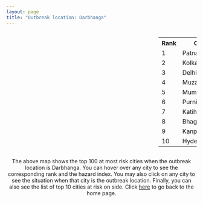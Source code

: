 ```yaml
---
layout: page
title: "Outbreak location: Darbhanga"
---
```

<div style="width: 100%; overflow: auto;">
<div style="width: 75%; float: left;">
<div id="mapid">
<script src="https://buda-magenta.github.io/hazard_map/load_map.js"></script>

<script>
var marker_outbreak = L.marker([26.083143, 86.032571],{"autoPan": true}).addTo(map); marker_outbreak.bindTooltip("Darbhanga").openTooltip();

var circle_1 = L.circle([25.609324, 85.123525], {"pane": "markerPane", "color": "red", "fill": true, "fillOpacity": 0.2, "fillRule": "evenodd", "lineCap": "round", "lineJoin": "round", "opacity": 1.0, "radius": 56940, "stroke": true, "weight": 3}).addTo(map);
circle_1.bindTooltip("Patna<br>rank: 1<br>hazard index: 0.056940")
circle_1.bindPopup('<a href="https://buda-magenta.github.io/hazard_map/Patna">Patna</a>')

var circle_2 = L.circle([22.541418, 88.357691], {"pane": "markerPane", "color": "red", "fill": true, "fillOpacity": 0.2, "fillRule": "evenodd", "lineCap": "round", "lineJoin": "round", "opacity": 1.0, "radius": 53937, "stroke": true, "weight": 3}).addTo(map);
circle_2.bindTooltip("Kolkata<br>rank: 2<br>hazard index: 0.053938")
circle_2.bindPopup('<a href="https://buda-magenta.github.io/hazard_map/Kolkata">Kolkata</a>')

var circle_3 = L.circle([28.651718, 77.221939], {"pane": "markerPane", "color": "red", "fill": true, "fillOpacity": 0.2, "fillRule": "evenodd", "lineCap": "round", "lineJoin": "round", "opacity": 1.0, "radius": 32754, "stroke": true, "weight": 3}).addTo(map);
circle_3.bindTooltip("Delhi<br>rank: 3<br>hazard index: 0.032755")
circle_3.bindPopup('<a href="https://buda-magenta.github.io/hazard_map/Delhi">Delhi</a>')

var circle_4 = L.circle([26.148658, 85.340013], {"pane": "markerPane", "color": "red", "fill": true, "fillOpacity": 0.2, "fillRule": "evenodd", "lineCap": "round", "lineJoin": "round", "opacity": 1.0, "radius": 30949, "stroke": true, "weight": 3}).addTo(map);
circle_4.bindTooltip("Muzaffarpur<br>rank: 4<br>hazard index: 0.030949")
circle_4.bindPopup('<a href="https://buda-magenta.github.io/hazard_map/Muzaffarpur">Muzaffarpur</a>')

var circle_5 = L.circle([19.075990, 72.877393], {"pane": "markerPane", "color": "red", "fill": true, "fillOpacity": 0.2, "fillRule": "evenodd", "lineCap": "round", "lineJoin": "round", "opacity": 1.0, "radius": 20573, "stroke": true, "weight": 3}).addTo(map);
circle_5.bindTooltip("Mumbai<br>rank: 5<br>hazard index: 0.020574")
circle_5.bindPopup('<a href="https://buda-magenta.github.io/hazard_map/Mumbai">Mumbai</a>')

var circle_6 = L.circle([26.000000, 87.500000], {"pane": "markerPane", "color": "red", "fill": true, "fillOpacity": 0.2, "fillRule": "evenodd", "lineCap": "round", "lineJoin": "round", "opacity": 1.0, "radius": 11779, "stroke": true, "weight": 3}).addTo(map);
circle_6.bindTooltip("Purnia<br>rank: 6<br>hazard index: 0.011779")
circle_6.bindPopup('<a href="https://buda-magenta.github.io/hazard_map/Purnia">Purnia</a>')

var circle_7 = L.circle([25.560900, 87.647654], {"pane": "markerPane", "color": "red", "fill": true, "fillOpacity": 0.2, "fillRule": "evenodd", "lineCap": "round", "lineJoin": "round", "opacity": 1.0, "radius": 9973, "stroke": true, "weight": 3}).addTo(map);
circle_7.bindTooltip("Katihar<br>rank: 7<br>hazard index: 0.009973")
circle_7.bindPopup('<a href="https://buda-magenta.github.io/hazard_map/Katihar">Katihar</a>')

var circle_8 = L.circle([25.286698, 87.132254], {"pane": "markerPane", "color": "red", "fill": true, "fillOpacity": 0.2, "fillRule": "evenodd", "lineCap": "round", "lineJoin": "round", "opacity": 1.0, "radius": 7252, "stroke": true, "weight": 3}).addTo(map);
circle_8.bindTooltip("Bhagalpur<br>rank: 8<br>hazard index: 0.007252")
circle_8.bindPopup('<a href="https://buda-magenta.github.io/hazard_map/Bhagalpur">Bhagalpur</a>')

var circle_9 = L.circle([26.460914, 80.321759], {"pane": "markerPane", "color": "red", "fill": true, "fillOpacity": 0.2, "fillRule": "evenodd", "lineCap": "round", "lineJoin": "round", "opacity": 1.0, "radius": 6518, "stroke": true, "weight": 3}).addTo(map);
circle_9.bindTooltip("Kanpur<br>rank: 9<br>hazard index: 0.006519")
circle_9.bindPopup('<a href="https://buda-magenta.github.io/hazard_map/Kanpur">Kanpur</a>')

var circle_10 = L.circle([17.388786, 78.461065], {"pane": "markerPane", "color": "red", "fill": true, "fillOpacity": 0.2, "fillRule": "evenodd", "lineCap": "round", "lineJoin": "round", "opacity": 1.0, "radius": 6411, "stroke": true, "weight": 3}).addTo(map);
circle_10.bindTooltip("Hyderabad<br>rank: 10<br>hazard index: 0.006412")
circle_10.bindPopup('<a href="https://buda-magenta.github.io/hazard_map/Hyderabad">Hyderabad</a>')

var circle_11 = L.circle([23.687130, 86.974659], {"pane": "markerPane", "color": "red", "fill": true, "fillOpacity": 0.2, "fillRule": "evenodd", "lineCap": "round", "lineJoin": "round", "opacity": 1.0, "radius": 5629, "stroke": true, "weight": 3}).addTo(map);
circle_11.bindTooltip("Asansol<br>rank: 11<br>hazard index: 0.005629")
circle_11.bindPopup('<a href="https://buda-magenta.github.io/hazard_map/Asansol">Asansol</a>')

var circle_12 = L.circle([25.832642, 86.614893], {"pane": "markerPane", "color": "red", "fill": true, "fillOpacity": 0.2, "fillRule": "evenodd", "lineCap": "round", "lineJoin": "round", "opacity": 1.0, "radius": 5277, "stroke": true, "weight": 3}).addTo(map);
circle_12.bindTooltip("Saharsa<br>rank: 12<br>hazard index: 0.005278")
circle_12.bindPopup('<a href="https://buda-magenta.github.io/hazard_map/Saharsa">Saharsa</a>')

var circle_13 = L.circle([23.535048, 87.338043], {"pane": "markerPane", "color": "red", "fill": true, "fillOpacity": 0.2, "fillRule": "evenodd", "lineCap": "round", "lineJoin": "round", "opacity": 1.0, "radius": 5174, "stroke": true, "weight": 3}).addTo(map);
circle_13.bindTooltip("Durgapur<br>rank: 13<br>hazard index: 0.005175")
circle_13.bindPopup('<a href="https://buda-magenta.github.io/hazard_map/Durgapur">Durgapur</a>')

var circle_14 = L.circle([25.335649, 83.007629], {"pane": "markerPane", "color": "red", "fill": true, "fillOpacity": 0.2, "fillRule": "evenodd", "lineCap": "round", "lineJoin": "round", "opacity": 1.0, "radius": 5127, "stroke": true, "weight": 3}).addTo(map);
circle_14.bindTooltip("Varanasi<br>rank: 14<br>hazard index: 0.005128")
circle_14.bindPopup('<a href="https://buda-magenta.github.io/hazard_map/Varanasi">Varanasi</a>')

var circle_15 = L.circle([30.909016, 75.851601], {"pane": "markerPane", "color": "red", "fill": true, "fillOpacity": 0.2, "fillRule": "evenodd", "lineCap": "round", "lineJoin": "round", "opacity": 1.0, "radius": 4947, "stroke": true, "weight": 3}).addTo(map);
circle_15.bindTooltip("Ludhiana<br>rank: 15<br>hazard index: 0.004948")
circle_15.bindPopup('<a href="https://buda-magenta.github.io/hazard_map/Ludhiana">Ludhiana</a>')

var circle_16 = L.circle([26.838100, 80.934600], {"pane": "markerPane", "color": "red", "fill": true, "fillOpacity": 0.2, "fillRule": "evenodd", "lineCap": "round", "lineJoin": "round", "opacity": 1.0, "radius": 4723, "stroke": true, "weight": 3}).addTo(map);
circle_16.bindTooltip("Lucknow<br>rank: 16<br>hazard index: 0.004724")
circle_16.bindPopup('<a href="https://buda-magenta.github.io/hazard_map/Lucknow">Lucknow</a>')

var circle_17 = L.circle([23.795281, 86.430964], {"pane": "markerPane", "color": "red", "fill": true, "fillOpacity": 0.2, "fillRule": "evenodd", "lineCap": "round", "lineJoin": "round", "opacity": 1.0, "radius": 4369, "stroke": true, "weight": 3}).addTo(map);
circle_17.bindTooltip("Dhanbad<br>rank: 17<br>hazard index: 0.004370")
circle_17.bindPopup('<a href="https://buda-magenta.github.io/hazard_map/Dhanbad">Dhanbad</a>')

var circle_18 = L.circle([25.438130, 81.833800], {"pane": "markerPane", "color": "red", "fill": true, "fillOpacity": 0.2, "fillRule": "evenodd", "lineCap": "round", "lineJoin": "round", "opacity": 1.0, "radius": 4236, "stroke": true, "weight": 3}).addTo(map);
circle_18.bindTooltip("Allahabad<br>rank: 18<br>hazard index: 0.004237")
circle_18.bindPopup('<a href="https://buda-magenta.github.io/hazard_map/Allahabad">Allahabad</a>')

var circle_19 = L.circle([23.370035, 85.325013], {"pane": "markerPane", "color": "red", "fill": true, "fillOpacity": 0.2, "fillRule": "evenodd", "lineCap": "round", "lineJoin": "round", "opacity": 1.0, "radius": 4038, "stroke": true, "weight": 3}).addTo(map);
circle_19.bindTooltip("Ranchi<br>rank: 19<br>hazard index: 0.004038")
circle_19.bindPopup('<a href="https://buda-magenta.github.io/hazard_map/Ranchi">Ranchi</a>')

var circle_20 = L.circle([23.250000, 87.750000], {"pane": "markerPane", "color": "red", "fill": true, "fillOpacity": 0.2, "fillRule": "evenodd", "lineCap": "round", "lineJoin": "round", "opacity": 1.0, "radius": 3782, "stroke": true, "weight": 3}).addTo(map);
circle_20.bindTooltip("Barddhaman<br>rank: 20<br>hazard index: 0.003783")
circle_20.bindPopup('<a href="https://buda-magenta.github.io/hazard_map/Barddhaman">Barddhaman</a>')

var circle_21 = L.circle([24.796436, 85.007956], {"pane": "markerPane", "color": "red", "fill": true, "fillOpacity": 0.2, "fillRule": "evenodd", "lineCap": "round", "lineJoin": "round", "opacity": 1.0, "radius": 3753, "stroke": true, "weight": 3}).addTo(map);
circle_21.bindTooltip("Gaya<br>rank: 21<br>hazard index: 0.003754")
circle_21.bindPopup('<a href="https://buda-magenta.github.io/hazard_map/Gaya">Gaya</a>')

var circle_22 = L.circle([25.720581, 85.255560], {"pane": "markerPane", "color": "red", "fill": true, "fillOpacity": 0.2, "fillRule": "evenodd", "lineCap": "round", "lineJoin": "round", "opacity": 1.0, "radius": 3238, "stroke": true, "weight": 3}).addTo(map);
circle_22.bindTooltip("Hajipur<br>rank: 22<br>hazard index: 0.003238")
circle_22.bindPopup('<a href="https://buda-magenta.github.io/hazard_map/Hajipur">Hajipur</a>')

var circle_23 = L.circle([31.634308, 74.873679], {"pane": "markerPane", "color": "red", "fill": true, "fillOpacity": 0.2, "fillRule": "evenodd", "lineCap": "round", "lineJoin": "round", "opacity": 1.0, "radius": 3144, "stroke": true, "weight": 3}).addTo(map);
circle_23.bindTooltip("Amritsar<br>rank: 23<br>hazard index: 0.003145")
circle_23.bindPopup('<a href="https://buda-magenta.github.io/hazard_map/Amritsar">Amritsar</a>')

var circle_24 = L.circle([19.194329, 72.970178], {"pane": "markerPane", "color": "red", "fill": true, "fillOpacity": 0.2, "fillRule": "evenodd", "lineCap": "round", "lineJoin": "round", "opacity": 1.0, "radius": 2998, "stroke": true, "weight": 3}).addTo(map);
circle_24.bindTooltip("Thane<br>rank: 24<br>hazard index: 0.002999")
circle_24.bindPopup('<a href="https://buda-magenta.github.io/hazard_map/Thane">Thane</a>')

var circle_25 = L.circle([23.021624, 72.579707], {"pane": "markerPane", "color": "red", "fill": true, "fillOpacity": 0.2, "fillRule": "evenodd", "lineCap": "round", "lineJoin": "round", "opacity": 1.0, "radius": 2809, "stroke": true, "weight": 3}).addTo(map);
circle_25.bindTooltip("Ahmedabad<br>rank: 25<br>hazard index: 0.002810")
circle_25.bindPopup('<a href="https://buda-magenta.github.io/hazard_map/Ahmedabad">Ahmedabad</a>')

var circle_26 = L.circle([28.457876, 79.405571], {"pane": "markerPane", "color": "red", "fill": true, "fillOpacity": 0.2, "fillRule": "evenodd", "lineCap": "round", "lineJoin": "round", "opacity": 1.0, "radius": 2753, "stroke": true, "weight": 3}).addTo(map);
circle_26.bindTooltip("Bareilly<br>rank: 26<br>hazard index: 0.002754")
circle_26.bindPopup('<a href="https://buda-magenta.github.io/hazard_map/Bareilly">Bareilly</a>')

var circle_27 = L.circle([28.863842, 78.805778], {"pane": "markerPane", "color": "red", "fill": true, "fillOpacity": 0.2, "fillRule": "evenodd", "lineCap": "round", "lineJoin": "round", "opacity": 1.0, "radius": 2727, "stroke": true, "weight": 3}).addTo(map);
circle_27.bindTooltip("Moradabad<br>rank: 27<br>hazard index: 0.002728")
circle_27.bindPopup('<a href="https://buda-magenta.github.io/hazard_map/Moradabad">Moradabad</a>')

var circle_28 = L.circle([31.292011, 75.568058], {"pane": "markerPane", "color": "red", "fill": true, "fillOpacity": 0.2, "fillRule": "evenodd", "lineCap": "round", "lineJoin": "round", "opacity": 1.0, "radius": 2643, "stroke": true, "weight": 3}).addTo(map);
circle_28.bindTooltip("Jalandhar<br>rank: 28<br>hazard index: 0.002643")
circle_28.bindPopup('<a href="https://buda-magenta.github.io/hazard_map/Jalandhar">Jalandhar</a>')

var circle_29 = L.circle([23.160894, 79.949770], {"pane": "markerPane", "color": "red", "fill": true, "fillOpacity": 0.2, "fillRule": "evenodd", "lineCap": "round", "lineJoin": "round", "opacity": 1.0, "radius": 2529, "stroke": true, "weight": 3}).addTo(map);
circle_29.bindTooltip("Jabalpur<br>rank: 29<br>hazard index: 0.002530")
circle_29.bindPopup('<a href="https://buda-magenta.github.io/hazard_map/Jabalpur">Jabalpur</a>')

var circle_30 = L.circle([25.512719, 86.090571], {"pane": "markerPane", "color": "red", "fill": true, "fillOpacity": 0.2, "fillRule": "evenodd", "lineCap": "round", "lineJoin": "round", "opacity": 1.0, "radius": 2428, "stroke": true, "weight": 3}).addTo(map);
circle_30.bindTooltip("Begusarai<br>rank: 30<br>hazard index: 0.002429")
circle_30.bindPopup('<a href="https://buda-magenta.github.io/hazard_map/Begusarai">Begusarai</a>')

var circle_31 = L.circle([25.205305, 85.514612], {"pane": "markerPane", "color": "red", "fill": true, "fillOpacity": 0.2, "fillRule": "evenodd", "lineCap": "round", "lineJoin": "round", "opacity": 1.0, "radius": 2404, "stroke": true, "weight": 3}).addTo(map);
circle_31.bindTooltip("Biharsharif<br>rank: 31<br>hazard index: 0.002405")
circle_31.bindPopup('<a href="https://buda-magenta.github.io/hazard_map/Biharsharif">Biharsharif</a>')

var circle_32 = L.circle([26.671329, 83.364583], {"pane": "markerPane", "color": "red", "fill": true, "fillOpacity": 0.2, "fillRule": "evenodd", "lineCap": "round", "lineJoin": "round", "opacity": 1.0, "radius": 2253, "stroke": true, "weight": 3}).addTo(map);
circle_32.bindTooltip("Gorakhpur<br>rank: 32<br>hazard index: 0.002254")
circle_32.bindPopup('<a href="https://buda-magenta.github.io/hazard_map/Gorakhpur">Gorakhpur</a>')

var circle_33 = L.circle([25.773344, 84.784977], {"pane": "markerPane", "color": "red", "fill": true, "fillOpacity": 0.2, "fillRule": "evenodd", "lineCap": "round", "lineJoin": "round", "opacity": 1.0, "radius": 2240, "stroke": true, "weight": 3}).addTo(map);
circle_33.bindTooltip("Chapra<br>rank: 33<br>hazard index: 0.002241")
circle_33.bindPopup('<a href="https://buda-magenta.github.io/hazard_map/Chapra">Chapra</a>')

var circle_34 = L.circle([25.531031, 78.652689], {"pane": "markerPane", "color": "red", "fill": true, "fillOpacity": 0.2, "fillRule": "evenodd", "lineCap": "round", "lineJoin": "round", "opacity": 1.0, "radius": 2151, "stroke": true, "weight": 3}).addTo(map);
circle_34.bindTooltip("Jhansi<br>rank: 34<br>hazard index: 0.002152")
circle_34.bindPopup('<a href="https://buda-magenta.github.io/hazard_map/Jhansi">Jhansi</a>')

var circle_35 = L.circle([20.011247, 73.790236], {"pane": "markerPane", "color": "red", "fill": true, "fillOpacity": 0.2, "fillRule": "evenodd", "lineCap": "round", "lineJoin": "round", "opacity": 1.0, "radius": 2127, "stroke": true, "weight": 3}).addTo(map);
circle_35.bindTooltip("Nashik<br>rank: 35<br>hazard index: 0.002128")
circle_35.bindPopup('<a href="https://buda-magenta.github.io/hazard_map/Nashik">Nashik</a>')

var circle_36 = L.circle([25.623400, 85.041700], {"pane": "markerPane", "color": "red", "fill": true, "fillOpacity": 0.2, "fillRule": "evenodd", "lineCap": "round", "lineJoin": "round", "opacity": 1.0, "radius": 2063, "stroke": true, "weight": 3}).addTo(map);
circle_36.bindTooltip("Dinapur Nizamat<br>rank: 36<br>hazard index: 0.002064")
circle_36.bindPopup('<a href="https://buda-magenta.github.io/hazard_map/Dinapur_Nizamat">Dinapur Nizamat</a>')

var circle_37 = L.circle([26.298638, 87.953148], {"pane": "markerPane", "color": "red", "fill": true, "fillOpacity": 0.2, "fillRule": "evenodd", "lineCap": "round", "lineJoin": "round", "opacity": 1.0, "radius": 1865, "stroke": true, "weight": 3}).addTo(map);
circle_37.bindTooltip("Kishanganj<br>rank: 37<br>hazard index: 0.001866")
circle_37.bindPopup('<a href="https://buda-magenta.github.io/hazard_map/Kishanganj">Kishanganj</a>')

var circle_38 = L.circle([21.170200, 72.831100], {"pane": "markerPane", "color": "red", "fill": true, "fillOpacity": 0.2, "fillRule": "evenodd", "lineCap": "round", "lineJoin": "round", "opacity": 1.0, "radius": 1723, "stroke": true, "weight": 3}).addTo(map);
circle_38.bindTooltip("Surat<br>rank: 38<br>hazard index: 0.001723")
circle_38.bindPopup('<a href="https://buda-magenta.github.io/hazard_map/Surat">Surat</a>')

var circle_39 = L.circle([29.988077, 77.508130], {"pane": "markerPane", "color": "red", "fill": true, "fillOpacity": 0.2, "fillRule": "evenodd", "lineCap": "round", "lineJoin": "round", "opacity": 1.0, "radius": 1653, "stroke": true, "weight": 3}).addTo(map);
circle_39.bindTooltip("Saharanpur<br>rank: 39<br>hazard index: 0.001653")
circle_39.bindPopup('<a href="https://buda-magenta.github.io/hazard_map/Saharanpur">Saharanpur</a>')

var circle_40 = L.circle([22.591260, 88.390964], {"pane": "markerPane", "color": "red", "fill": true, "fillOpacity": 0.2, "fillRule": "evenodd", "lineCap": "round", "lineJoin": "round", "opacity": 1.0, "radius": 1579, "stroke": true, "weight": 3}).addTo(map);
circle_40.bindTooltip("Bidhan Nagar<br>rank: 40<br>hazard index: 0.001579")
circle_40.bindPopup('<a href="https://buda-magenta.github.io/hazard_map/Bidhan_Nagar">Bidhan Nagar</a>')

var circle_41 = L.circle([25.623457, 84.596839], {"pane": "markerPane", "color": "red", "fill": true, "fillOpacity": 0.2, "fillRule": "evenodd", "lineCap": "round", "lineJoin": "round", "opacity": 1.0, "radius": 1573, "stroke": true, "weight": 3}).addTo(map);
circle_41.bindTooltip("Arrah<br>rank: 41<br>hazard index: 0.001574")
circle_41.bindPopup('<a href="https://buda-magenta.github.io/hazard_map/Arrah">Arrah</a>')

var circle_42 = L.circle([23.699128, 85.991069], {"pane": "markerPane", "color": "red", "fill": true, "fillOpacity": 0.2, "fillRule": "evenodd", "lineCap": "round", "lineJoin": "round", "opacity": 1.0, "radius": 1557, "stroke": true, "weight": 3}).addTo(map);
circle_42.bindTooltip("Bokaro<br>rank: 42<br>hazard index: 0.001557")
circle_42.bindPopup('<a href="https://buda-magenta.github.io/hazard_map/Bokaro">Bokaro</a>')

var circle_43 = L.circle([22.890183, 88.426939], {"pane": "markerPane", "color": "red", "fill": true, "fillOpacity": 0.2, "fillRule": "evenodd", "lineCap": "round", "lineJoin": "round", "opacity": 1.0, "radius": 1465, "stroke": true, "weight": 3}).addTo(map);
circle_43.bindTooltip("Naihati<br>rank: 43<br>hazard index: 0.001466")
circle_43.bindPopup('<a href="https://buda-magenta.github.io/hazard_map/Naihati">Naihati</a>')

var circle_44 = L.circle([26.791073, 84.560107], {"pane": "markerPane", "color": "red", "fill": true, "fillOpacity": 0.2, "fillRule": "evenodd", "lineCap": "round", "lineJoin": "round", "opacity": 1.0, "radius": 1447, "stroke": true, "weight": 3}).addTo(map);
circle_44.bindTooltip("Bettiah<br>rank: 44<br>hazard index: 0.001448")
circle_44.bindPopup('<a href="https://buda-magenta.github.io/hazard_map/Bettiah">Bettiah</a>')

var circle_45 = L.circle([26.716413, 88.430992], {"pane": "markerPane", "color": "red", "fill": true, "fillOpacity": 0.2, "fillRule": "evenodd", "lineCap": "round", "lineJoin": "round", "opacity": 1.0, "radius": 1406, "stroke": true, "weight": 3}).addTo(map);
circle_45.bindTooltip("Siliguri<br>rank: 45<br>hazard index: 0.001406")
circle_45.bindPopup('<a href="https://buda-magenta.github.io/hazard_map/Siliguri">Siliguri</a>')

var circle_46 = L.circle([26.669512, 84.957411], {"pane": "markerPane", "color": "red", "fill": true, "fillOpacity": 0.2, "fillRule": "evenodd", "lineCap": "round", "lineJoin": "round", "opacity": 1.0, "radius": 1376, "stroke": true, "weight": 3}).addTo(map);
circle_46.bindTooltip("Motihari<br>rank: 46<br>hazard index: 0.001376")
circle_46.bindPopup('<a href="https://buda-magenta.github.io/hazard_map/Motihari">Motihari</a>')

var circle_47 = L.circle([25.133173, 86.525040], {"pane": "markerPane", "color": "red", "fill": true, "fillOpacity": 0.2, "fillRule": "evenodd", "lineCap": "round", "lineJoin": "round", "opacity": 1.0, "radius": 1227, "stroke": true, "weight": 3}).addTo(map);
circle_47.bindTooltip("Kharagpur<br>rank: 47<br>hazard index: 0.001228")
circle_47.bindPopup('<a href="https://buda-magenta.github.io/hazard_map/Kharagpur">Kharagpur</a>')

var circle_48 = L.circle([27.876990, 78.137290], {"pane": "markerPane", "color": "red", "fill": true, "fillOpacity": 0.2, "fillRule": "evenodd", "lineCap": "round", "lineJoin": "round", "opacity": 1.0, "radius": 1215, "stroke": true, "weight": 3}).addTo(map);
circle_48.bindTooltip("Aligarh<br>rank: 48<br>hazard index: 0.001216")
circle_48.bindPopup('<a href="https://buda-magenta.github.io/hazard_map/Aligarh">Aligarh</a>')

var circle_49 = L.circle([25.220812, 86.517204], {"pane": "markerPane", "color": "red", "fill": true, "fillOpacity": 0.2, "fillRule": "evenodd", "lineCap": "round", "lineJoin": "round", "opacity": 1.0, "radius": 1131, "stroke": true, "weight": 3}).addTo(map);
circle_49.bindTooltip("Munger<br>rank: 49<br>hazard index: 0.001132")
circle_49.bindPopup('<a href="https://buda-magenta.github.io/hazard_map/Munger">Munger</a>')

var circle_50 = L.circle([25.877933, 84.119959], {"pane": "markerPane", "color": "red", "fill": true, "fillOpacity": 0.2, "fillRule": "evenodd", "lineCap": "round", "lineJoin": "round", "opacity": 1.0, "radius": 1104, "stroke": true, "weight": 3}).addTo(map);
circle_50.bindTooltip("Ballia<br>rank: 50<br>hazard index: 0.001105")
circle_50.bindPopup('<a href="https://buda-magenta.github.io/hazard_map/Ballia">Ballia</a>')

var circle_51 = L.circle([24.476642, 86.606732], {"pane": "markerPane", "color": "red", "fill": true, "fillOpacity": 0.2, "fillRule": "evenodd", "lineCap": "round", "lineJoin": "round", "opacity": 1.0, "radius": 954, "stroke": true, "weight": 3}).addTo(map);
circle_51.bindTooltip("Deoghar<br>rank: 51<br>hazard index: 0.000955")
circle_51.bindPopup('<a href="https://buda-magenta.github.io/hazard_map/Deoghar">Deoghar</a>')

var circle_52 = L.circle([21.237947, 81.633683], {"pane": "markerPane", "color": "red", "fill": true, "fillOpacity": 0.2, "fillRule": "evenodd", "lineCap": "round", "lineJoin": "round", "opacity": 1.0, "radius": 950, "stroke": true, "weight": 3}).addTo(map);
circle_52.bindTooltip("Raipur<br>rank: 52<br>hazard index: 0.000951")
circle_52.bindPopup('<a href="https://buda-magenta.github.io/hazard_map/Raipur">Raipur</a>')

var circle_53 = L.circle([18.521428, 73.854454], {"pane": "markerPane", "color": "red", "fill": true, "fillOpacity": 0.2, "fillRule": "evenodd", "lineCap": "round", "lineJoin": "round", "opacity": 1.0, "radius": 921, "stroke": true, "weight": 3}).addTo(map);
circle_53.bindTooltip("Pune<br>rank: 53<br>hazard index: 0.000921")
circle_53.bindPopup('<a href="https://buda-magenta.github.io/hazard_map/Pune">Pune</a>')

var circle_54 = L.circle([27.912633, 79.746563], {"pane": "markerPane", "color": "red", "fill": true, "fillOpacity": 0.2, "fillRule": "evenodd", "lineCap": "round", "lineJoin": "round", "opacity": 1.0, "radius": 910, "stroke": true, "weight": 3}).addTo(map);
circle_54.bindTooltip("Shahjahanpur<br>rank: 54<br>hazard index: 0.000911")
circle_54.bindPopup('<a href="https://buda-magenta.github.io/hazard_map/Shahjahanpur">Shahjahanpur</a>')

var circle_55 = L.circle([25.329791, 86.456777], {"pane": "markerPane", "color": "red", "fill": true, "fillOpacity": 0.2, "fillRule": "evenodd", "lineCap": "round", "lineJoin": "round", "opacity": 1.0, "radius": 900, "stroke": true, "weight": 3}).addTo(map);
circle_55.bindTooltip("Jamalpur<br>rank: 55<br>hazard index: 0.000901")
circle_55.bindPopup('<a href="https://buda-magenta.github.io/hazard_map/Jamalpur">Jamalpur</a>')

var circle_56 = L.circle([26.131004, 84.391257], {"pane": "markerPane", "color": "red", "fill": true, "fillOpacity": 0.2, "fillRule": "evenodd", "lineCap": "round", "lineJoin": "round", "opacity": 1.0, "radius": 881, "stroke": true, "weight": 3}).addTo(map);
circle_56.bindTooltip("Siwan<br>rank: 56<br>hazard index: 0.000882")
circle_56.bindPopup('<a href="https://buda-magenta.github.io/hazard_map/Siwan">Siwan</a>')

var circle_57 = L.circle([22.472223, 88.093845], {"pane": "markerPane", "color": "red", "fill": true, "fillOpacity": 0.2, "fillRule": "evenodd", "lineCap": "round", "lineJoin": "round", "opacity": 1.0, "radius": 789, "stroke": true, "weight": 3}).addTo(map);
circle_57.bindTooltip("Uluberia<br>rank: 57<br>hazard index: 0.000790")
circle_57.bindPopup('<a href="https://buda-magenta.github.io/hazard_map/Uluberia">Uluberia</a>')

var circle_58 = L.circle([20.843512, 75.525927], {"pane": "markerPane", "color": "red", "fill": true, "fillOpacity": 0.2, "fillRule": "evenodd", "lineCap": "round", "lineJoin": "round", "opacity": 1.0, "radius": 770, "stroke": true, "weight": 3}).addTo(map);
circle_58.bindTooltip("Jalgaon<br>rank: 58<br>hazard index: 0.000771")
circle_58.bindPopup('<a href="https://buda-magenta.github.io/hazard_map/Jalgaon">Jalgaon</a>')

var circle_59 = L.circle([25.152471, 85.006878], {"pane": "markerPane", "color": "red", "fill": true, "fillOpacity": 0.2, "fillRule": "evenodd", "lineCap": "round", "lineJoin": "round", "opacity": 1.0, "radius": 738, "stroke": true, "weight": 3}).addTo(map);
circle_59.bindTooltip("Jehanabad<br>rank: 59<br>hazard index: 0.000738")
circle_59.bindPopup('<a href="https://buda-magenta.github.io/hazard_map/Jehanabad">Jehanabad</a>')

var circle_60 = L.circle([20.266777, 85.843559], {"pane": "markerPane", "color": "red", "fill": true, "fillOpacity": 0.2, "fillRule": "evenodd", "lineCap": "round", "lineJoin": "round", "opacity": 1.0, "radius": 707, "stroke": true, "weight": 3}).addTo(map);
circle_60.bindTooltip("Bhubaneswar<br>rank: 60<br>hazard index: 0.000708")
circle_60.bindPopup('<a href="https://buda-magenta.github.io/hazard_map/Bhubaneswar">Bhubaneswar</a>')

var circle_61 = L.circle([25.680654, 88.124646], {"pane": "markerPane", "color": "red", "fill": true, "fillOpacity": 0.2, "fillRule": "evenodd", "lineCap": "round", "lineJoin": "round", "opacity": 1.0, "radius": 679, "stroke": true, "weight": 3}).addTo(map);
circle_61.bindTooltip("Raiganj<br>rank: 61<br>hazard index: 0.000679")
circle_61.bindPopup('<a href="https://buda-magenta.github.io/hazard_map/Raiganj">Raiganj</a>')

var circle_62 = L.circle([24.500000, 81.000000], {"pane": "markerPane", "color": "red", "fill": true, "fillOpacity": 0.2, "fillRule": "evenodd", "lineCap": "round", "lineJoin": "round", "opacity": 1.0, "radius": 672, "stroke": true, "weight": 3}).addTo(map);
circle_62.bindTooltip("Satna<br>rank: 62<br>hazard index: 0.000672")
circle_62.bindPopup('<a href="https://buda-magenta.github.io/hazard_map/Satna">Satna</a>')

var circle_63 = L.circle([21.149813, 79.082056], {"pane": "markerPane", "color": "red", "fill": true, "fillOpacity": 0.2, "fillRule": "evenodd", "lineCap": "round", "lineJoin": "round", "opacity": 1.0, "radius": 587, "stroke": true, "weight": 3}).addTo(map);
circle_63.bindTooltip("Nagpur<br>rank: 63<br>hazard index: 0.000588")
circle_63.bindPopup('<a href="https://buda-magenta.github.io/hazard_map/Nagpur">Nagpur</a>')

var circle_64 = L.circle([12.979120, 77.591300], {"pane": "markerPane", "color": "red", "fill": true, "fillOpacity": 0.2, "fillRule": "evenodd", "lineCap": "round", "lineJoin": "round", "opacity": 1.0, "radius": 580, "stroke": true, "weight": 3}).addTo(map);
circle_64.bindTooltip("Bangalore<br>rank: 64<br>hazard index: 0.000581")
circle_64.bindPopup('<a href="https://buda-magenta.github.io/hazard_map/Bangalore">Bangalore</a>')

var circle_65 = L.circle([22.754995, 88.341667], {"pane": "markerPane", "color": "red", "fill": true, "fillOpacity": 0.2, "fillRule": "evenodd", "lineCap": "round", "lineJoin": "round", "opacity": 1.0, "radius": 530, "stroke": true, "weight": 3}).addTo(map);
circle_65.bindTooltip("Serampore<br>rank: 65<br>hazard index: 0.000531")
circle_65.bindPopup('<a href="https://buda-magenta.github.io/hazard_map/Serampore">Serampore</a>')

var circle_66 = L.circle([20.468600, 85.879200], {"pane": "markerPane", "color": "red", "fill": true, "fillOpacity": 0.2, "fillRule": "evenodd", "lineCap": "round", "lineJoin": "round", "opacity": 1.0, "radius": 511, "stroke": true, "weight": 3}).addTo(map);
circle_66.bindTooltip("Cuttack<br>rank: 66<br>hazard index: 0.000512")
circle_66.bindPopup('<a href="https://buda-magenta.github.io/hazard_map/Cuttack">Cuttack</a>')

var circle_67 = L.circle([26.505476, 93.977739], {"pane": "markerPane", "color": "red", "fill": true, "fillOpacity": 0.2, "fillRule": "evenodd", "lineCap": "round", "lineJoin": "round", "opacity": 1.0, "radius": 483, "stroke": true, "weight": 3}).addTo(map);
circle_67.bindTooltip("Chandan Nagar<br>rank: 67<br>hazard index: 0.000483")
circle_67.bindPopup('<a href="https://buda-magenta.github.io/hazard_map/Chandan_Nagar">Chandan Nagar</a>')

var circle_68 = L.circle([22.695034, 88.377060], {"pane": "markerPane", "color": "red", "fill": true, "fillOpacity": 0.2, "fillRule": "evenodd", "lineCap": "round", "lineJoin": "round", "opacity": 1.0, "radius": 472, "stroke": true, "weight": 3}).addTo(map);
circle_68.bindTooltip("Panihati<br>rank: 68<br>hazard index: 0.000472")
circle_68.bindPopup('<a href="https://buda-magenta.github.io/hazard_map/Panihati">Panihati</a>')

var circle_69 = L.circle([25.603508, 83.507454], {"pane": "markerPane", "color": "red", "fill": true, "fillOpacity": 0.2, "fillRule": "evenodd", "lineCap": "round", "lineJoin": "round", "opacity": 1.0, "radius": 472, "stroke": true, "weight": 3}).addTo(map);
circle_69.bindTooltip("Ghazipur<br>rank: 69<br>hazard index: 0.000472")
circle_69.bindPopup('<a href="https://buda-magenta.github.io/hazard_map/Ghazipur">Ghazipur</a>')

var circle_70 = L.circle([21.977864, 76.568828], {"pane": "markerPane", "color": "red", "fill": true, "fillOpacity": 0.2, "fillRule": "evenodd", "lineCap": "round", "lineJoin": "round", "opacity": 1.0, "radius": 467, "stroke": true, "weight": 3}).addTo(map);
circle_70.bindTooltip("Khandwa<br>rank: 70<br>hazard index: 0.000468")
circle_70.bindPopup('<a href="https://buda-magenta.github.io/hazard_map/Khandwa">Khandwa</a>')

var circle_71 = L.circle([28.428262, 77.002700], {"pane": "markerPane", "color": "red", "fill": true, "fillOpacity": 0.2, "fillRule": "evenodd", "lineCap": "round", "lineJoin": "round", "opacity": 1.0, "radius": 463, "stroke": true, "weight": 3}).addTo(map);
circle_71.bindTooltip("Gurgaon<br>rank: 71<br>hazard index: 0.000463")
circle_71.bindPopup('<a href="https://buda-magenta.github.io/hazard_map/Gurgaon">Gurgaon</a>')

var circle_72 = L.circle([20.993276, 75.839983], {"pane": "markerPane", "color": "red", "fill": true, "fillOpacity": 0.2, "fillRule": "evenodd", "lineCap": "round", "lineJoin": "round", "opacity": 1.0, "radius": 437, "stroke": true, "weight": 3}).addTo(map);
circle_72.bindTooltip("Bhusawal<br>rank: 72<br>hazard index: 0.000438")
circle_72.bindPopup('<a href="https://buda-magenta.github.io/hazard_map/Bhusawal">Bhusawal</a>')

var circle_73 = L.circle([28.402979, 77.310384], {"pane": "markerPane", "color": "red", "fill": true, "fillOpacity": 0.2, "fillRule": "evenodd", "lineCap": "round", "lineJoin": "round", "opacity": 1.0, "radius": 425, "stroke": true, "weight": 3}).addTo(map);
circle_73.bindTooltip("Faridabad<br>rank: 73<br>hazard index: 0.000425")
circle_73.bindPopup('<a href="https://buda-magenta.github.io/hazard_map/Faridabad">Faridabad</a>')

var circle_74 = L.circle([27.504639, 80.829466], {"pane": "markerPane", "color": "red", "fill": true, "fillOpacity": 0.2, "fillRule": "evenodd", "lineCap": "round", "lineJoin": "round", "opacity": 1.0, "radius": 416, "stroke": true, "weight": 3}).addTo(map);
circle_74.bindTooltip("Sitapur<br>rank: 74<br>hazard index: 0.000417")
circle_74.bindPopup('<a href="https://buda-magenta.github.io/hazard_map/Sitapur">Sitapur</a>')

var circle_75 = L.circle([24.965712, 88.127778], {"pane": "markerPane", "color": "red", "fill": true, "fillOpacity": 0.2, "fillRule": "evenodd", "lineCap": "round", "lineJoin": "round", "opacity": 1.0, "radius": 386, "stroke": true, "weight": 3}).addTo(map);
circle_75.bindTooltip("English Bazar<br>rank: 75<br>hazard index: 0.000386")
circle_75.bindPopup('<a href="https://buda-magenta.github.io/hazard_map/English_Bazar">English Bazar</a>')

var circle_76 = L.circle([22.670728, 88.376342], {"pane": "markerPane", "color": "red", "fill": true, "fillOpacity": 0.2, "fillRule": "evenodd", "lineCap": "round", "lineJoin": "round", "opacity": 1.0, "radius": 384, "stroke": true, "weight": 3}).addTo(map);
circle_76.bindTooltip("Kamarhati<br>rank: 76<br>hazard index: 0.000384")
circle_76.bindPopup('<a href="https://buda-magenta.github.io/hazard_map/Kamarhati">Kamarhati</a>')

var circle_77 = L.circle([26.180598, 91.753943], {"pane": "markerPane", "color": "red", "fill": true, "fillOpacity": 0.2, "fillRule": "evenodd", "lineCap": "round", "lineJoin": "round", "opacity": 1.0, "radius": 378, "stroke": true, "weight": 3}).addTo(map);
circle_77.bindTooltip("Guwahati<br>rank: 77<br>hazard index: 0.000379")
circle_77.bindPopup('<a href="https://buda-magenta.github.io/hazard_map/Guwahati">Guwahati</a>')

var circle_78 = L.circle([22.646958, 88.343612], {"pane": "markerPane", "color": "red", "fill": true, "fillOpacity": 0.2, "fillRule": "evenodd", "lineCap": "round", "lineJoin": "round", "opacity": 1.0, "radius": 351, "stroke": true, "weight": 3}).addTo(map);
circle_78.bindTooltip("Bally<br>rank: 78<br>hazard index: 0.000352")
circle_78.bindPopup('<a href="https://buda-magenta.github.io/hazard_map/Bally">Bally</a>')

var circle_79 = L.circle([22.794910, 88.331772], {"pane": "markerPane", "color": "red", "fill": true, "fillOpacity": 0.2, "fillRule": "evenodd", "lineCap": "round", "lineJoin": "round", "opacity": 1.0, "radius": 350, "stroke": true, "weight": 3}).addTo(map);
circle_79.bindTooltip("Baidyabati<br>rank: 79<br>hazard index: 0.000350")
circle_79.bindPopup('<a href="https://buda-magenta.github.io/hazard_map/Baidyabati">Baidyabati</a>')

var circle_80 = L.circle([19.261944, 73.194760], {"pane": "markerPane", "color": "red", "fill": true, "fillOpacity": 0.2, "fillRule": "evenodd", "lineCap": "round", "lineJoin": "round", "opacity": 1.0, "radius": 338, "stroke": true, "weight": 3}).addTo(map);
circle_80.bindTooltip("Ulhas Nagar<br>rank: 80<br>hazard index: 0.000339")
circle_80.bindPopup('<a href="https://buda-magenta.github.io/hazard_map/Ulhas_Nagar">Ulhas Nagar</a>')

var circle_81 = L.circle([28.901090, 76.580194], {"pane": "markerPane", "color": "red", "fill": true, "fillOpacity": 0.2, "fillRule": "evenodd", "lineCap": "round", "lineJoin": "round", "opacity": 1.0, "radius": 337, "stroke": true, "weight": 3}).addTo(map);
circle_81.bindTooltip("Rohtak<br>rank: 81<br>hazard index: 0.000337")
circle_81.bindPopup('<a href="https://buda-magenta.github.io/hazard_map/Rohtak">Rohtak</a>')

var circle_82 = L.circle([26.269722, 82.994425], {"pane": "markerPane", "color": "red", "fill": true, "fillOpacity": 0.2, "fillRule": "evenodd", "lineCap": "round", "lineJoin": "round", "opacity": 1.0, "radius": 332, "stroke": true, "weight": 3}).addTo(map);
circle_82.bindTooltip("Burhanpur<br>rank: 82<br>hazard index: 0.000332")
circle_82.bindPopup('<a href="https://buda-magenta.github.io/hazard_map/Burhanpur">Burhanpur</a>')

var circle_83 = L.circle([13.083694, 80.270186], {"pane": "markerPane", "color": "red", "fill": true, "fillOpacity": 0.2, "fillRule": "evenodd", "lineCap": "round", "lineJoin": "round", "opacity": 1.0, "radius": 322, "stroke": true, "weight": 3}).addTo(map);
circle_83.bindTooltip("Chennai<br>rank: 83<br>hazard index: 0.000323")
circle_83.bindPopup('<a href="https://buda-magenta.github.io/hazard_map/Chennai">Chennai</a>')

var circle_84 = L.circle([30.384367, 76.770421], {"pane": "markerPane", "color": "red", "fill": true, "fillOpacity": 0.2, "fillRule": "evenodd", "lineCap": "round", "lineJoin": "round", "opacity": 1.0, "radius": 319, "stroke": true, "weight": 3}).addTo(map);
circle_84.bindTooltip("Ambala<br>rank: 84<br>hazard index: 0.000320")
circle_84.bindPopup('<a href="https://buda-magenta.github.io/hazard_map/Ambala">Ambala</a>')

var circle_85 = L.circle([22.508621, 88.253218], {"pane": "markerPane", "color": "red", "fill": true, "fillOpacity": 0.2, "fillRule": "evenodd", "lineCap": "round", "lineJoin": "round", "opacity": 1.0, "radius": 313, "stroke": true, "weight": 3}).addTo(map);
circle_85.bindTooltip("Maheshtala<br>rank: 85<br>hazard index: 0.000314")
circle_85.bindPopup('<a href="https://buda-magenta.github.io/hazard_map/Maheshtala">Maheshtala</a>')

var circle_86 = L.circle([22.383333, 82.133333], {"pane": "markerPane", "color": "red", "fill": true, "fillOpacity": 0.2, "fillRule": "evenodd", "lineCap": "round", "lineJoin": "round", "opacity": 1.0, "radius": 310, "stroke": true, "weight": 3}).addTo(map);
circle_86.bindTooltip("Bilaspur<br>rank: 86<br>hazard index: 0.000311")
circle_86.bindPopup('<a href="https://buda-magenta.github.io/hazard_map/Bilaspur">Bilaspur</a>')

var circle_87 = L.circle([25.562071, 84.015672], {"pane": "markerPane", "color": "red", "fill": true, "fillOpacity": 0.2, "fillRule": "evenodd", "lineCap": "round", "lineJoin": "round", "opacity": 1.0, "radius": 307, "stroke": true, "weight": 3}).addTo(map);
circle_87.bindTooltip("Buxar<br>rank: 87<br>hazard index: 0.000308")
circle_87.bindPopup('<a href="https://buda-magenta.github.io/hazard_map/Buxar">Buxar</a>')

var circle_88 = L.circle([21.735348, 81.944459], {"pane": "markerPane", "color": "red", "fill": true, "fillOpacity": 0.2, "fillRule": "evenodd", "lineCap": "round", "lineJoin": "round", "opacity": 1.0, "radius": 295, "stroke": true, "weight": 3}).addTo(map);
circle_88.bindTooltip("Bhatpara<br>rank: 88<br>hazard index: 0.000296")
circle_88.bindPopup('<a href="https://buda-magenta.github.io/hazard_map/Bhatpara">Bhatpara</a>')

var circle_89 = L.circle([22.974972, 88.434592], {"pane": "markerPane", "color": "red", "fill": true, "fillOpacity": 0.2, "fillRule": "evenodd", "lineCap": "round", "lineJoin": "round", "opacity": 1.0, "radius": 291, "stroke": true, "weight": 3}).addTo(map);
circle_89.bindTooltip("Kalyani<br>rank: 89<br>hazard index: 0.000291")
circle_89.bindPopup('<a href="https://buda-magenta.github.io/hazard_map/Kalyani">Kalyani</a>')

var circle_90 = L.circle([18.627929, 73.800983], {"pane": "markerPane", "color": "red", "fill": true, "fillOpacity": 0.2, "fillRule": "evenodd", "lineCap": "round", "lineJoin": "round", "opacity": 1.0, "radius": 288, "stroke": true, "weight": 3}).addTo(map);
circle_90.bindTooltip("Pimpri Chinchwad<br>rank: 90<br>hazard index: 0.000288")
circle_90.bindPopup('<a href="https://buda-magenta.github.io/hazard_map/Pimpri_Chinchwad">Pimpri Chinchwad</a>')

var circle_91 = L.circle([29.000653, 77.768229], {"pane": "markerPane", "color": "red", "fill": true, "fillOpacity": 0.2, "fillRule": "evenodd", "lineCap": "round", "lineJoin": "round", "opacity": 1.0, "radius": 285, "stroke": true, "weight": 3}).addTo(map);
circle_91.bindTooltip("Meerut<br>rank: 91<br>hazard index: 0.000285")
circle_91.bindPopup('<a href="https://buda-magenta.github.io/hazard_map/Meerut">Meerut</a>')

var circle_92 = L.circle([26.724789, 82.793269], {"pane": "markerPane", "color": "red", "fill": true, "fillOpacity": 0.2, "fillRule": "evenodd", "lineCap": "round", "lineJoin": "round", "opacity": 1.0, "radius": 284, "stroke": true, "weight": 3}).addTo(map);
circle_92.bindTooltip("Basti<br>rank: 92<br>hazard index: 0.000285")
circle_92.bindPopup('<a href="https://buda-magenta.github.io/hazard_map/Basti">Basti</a>')

var circle_93 = L.circle([27.109667, 81.918329], {"pane": "markerPane", "color": "red", "fill": true, "fillOpacity": 0.2, "fillRule": "evenodd", "lineCap": "round", "lineJoin": "round", "opacity": 1.0, "radius": 283, "stroke": true, "weight": 3}).addTo(map);
circle_93.bindTooltip("Gonda<br>rank: 93<br>hazard index: 0.000284")
circle_93.bindPopup('<a href="https://buda-magenta.github.io/hazard_map/Gonda">Gonda</a>')

var circle_94 = L.circle([22.870214, 88.419608], {"pane": "markerPane", "color": "red", "fill": true, "fillOpacity": 0.2, "fillRule": "evenodd", "lineCap": "round", "lineJoin": "round", "opacity": 1.0, "radius": 283, "stroke": true, "weight": 3}).addTo(map);
circle_94.bindTooltip("Barrackpur<br>rank: 94<br>hazard index: 0.000284")
circle_94.bindPopup('<a href="https://buda-magenta.github.io/hazard_map/Barrackpur">Barrackpur</a>')

var circle_95 = L.circle([23.405848, 88.495894], {"pane": "markerPane", "color": "red", "fill": true, "fillOpacity": 0.2, "fillRule": "evenodd", "lineCap": "round", "lineJoin": "round", "opacity": 1.0, "radius": 271, "stroke": true, "weight": 3}).addTo(map);
circle_95.bindTooltip("Krishnanagar<br>rank: 95<br>hazard index: 0.000272")
circle_95.bindPopup('<a href="https://buda-magenta.github.io/hazard_map/Krishnanagar">Krishnanagar</a>')

var circle_96 = L.circle([31.608574, 75.846442], {"pane": "markerPane", "color": "red", "fill": true, "fillOpacity": 0.2, "fillRule": "evenodd", "lineCap": "round", "lineJoin": "round", "opacity": 1.0, "radius": 259, "stroke": true, "weight": 3}).addTo(map);
circle_96.bindTooltip("Hoshiarpur<br>rank: 96<br>hazard index: 0.000260")
circle_96.bindPopup('<a href="https://buda-magenta.github.io/hazard_map/Hoshiarpur">Hoshiarpur</a>')

var circle_97 = L.circle([30.211200, 77.286390], {"pane": "markerPane", "color": "red", "fill": true, "fillOpacity": 0.2, "fillRule": "evenodd", "lineCap": "round", "lineJoin": "round", "opacity": 1.0, "radius": 257, "stroke": true, "weight": 3}).addTo(map);
circle_97.bindTooltip("Yamunanagar<br>rank: 97<br>hazard index: 0.000257")
circle_97.bindPopup('<a href="https://buda-magenta.github.io/hazard_map/Yamunanagar">Yamunanagar</a>')

var circle_98 = L.circle([22.214285, 84.872437], {"pane": "markerPane", "color": "red", "fill": true, "fillOpacity": 0.2, "fillRule": "evenodd", "lineCap": "round", "lineJoin": "round", "opacity": 1.0, "radius": 257, "stroke": true, "weight": 3}).addTo(map);
circle_98.bindTooltip("Raurkela<br>rank: 98<br>hazard index: 0.000257")
circle_98.bindPopup('<a href="https://buda-magenta.github.io/hazard_map/Raurkela">Raurkela</a>')

var circle_99 = L.circle([24.379576, 88.585573], {"pane": "markerPane", "color": "red", "fill": true, "fillOpacity": 0.2, "fillRule": "evenodd", "lineCap": "round", "lineJoin": "round", "opacity": 1.0, "radius": 256, "stroke": true, "weight": 3}).addTo(map);
circle_99.bindTooltip("Baharampur<br>rank: 99<br>hazard index: 0.000257")
circle_99.bindPopup('<a href="https://buda-magenta.github.io/hazard_map/Baharampur">Baharampur</a>')

var circle_100 = L.circle([21.199035, 81.397955], {"pane": "markerPane", "color": "red", "fill": true, "fillOpacity": 0.2, "fillRule": "evenodd", "lineCap": "round", "lineJoin": "round", "opacity": 1.0, "radius": 252, "stroke": true, "weight": 3}).addTo(map);
circle_100.bindTooltip("Durg<br>rank: 100<br>hazard index: 0.000253")
circle_100.bindPopup('<a href="https://buda-magenta.github.io/hazard_map/Durg">Durg</a>')
</script>
</div>
</div>


<div style="width: 20%; float: right;">
<table>
<tr>
<th>Rank</th>
<th>City</th>
</tr>

<tr>
<td>1</td>
<td>Patna</td>
</tr>

<tr>
<td>2</td>
<td>Kolkata</td>
</tr>

<tr>
<td>3</td>
<td>Delhi</td>
</tr>

<tr>
<td>4</td>
<td>Muzaffarpur</td>
</tr>

<tr>
<td>5</td>
<td>Mumbai</td>
</tr>

<tr>
<td>6</td>
<td>Purnia</td>
</tr>

<tr>
<td>7</td>
<td>Katihar</td>
</tr>

<tr>
<td>8</td>
<td>Bhagalpur</td>
</tr>

<tr>
<td>9</td>
<td>Kanpur</td>
</tr>

<tr>
<td>10</td>
<td>Hyderabad</td>
</tr>

</table>
</div>
</div>


<p align="center"> The above map shows the top 100 at most risk cities when the outbreak location is Darbhanga. You can hover over any city to see the corresponding rank and the hazard index. You may also click on any city to see the situation when that city is the outbreak location. Finally, you can also see the list of top 10 cities at risk on side.  Click <a href="https://buda-magenta.github.io/hazard_map/">here</a> to go back to the home page.
</p>